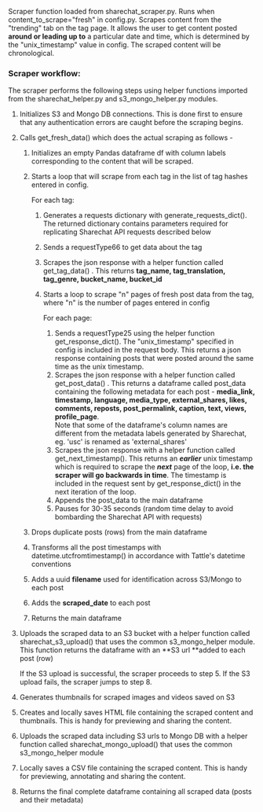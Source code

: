 Scraper function loaded from sharechat_scraper.py. Runs when content_to_scrape="fresh" in config.py. Scrapes content from the "trending" tab on the tag page. It allows the user to get content posted **around or leading up to** a particular date and time, which is determined by the "unix_timestamp" value in config. The scraped content will be chronological. 

### Scraper workflow:

The scraper performs the following steps using helper functions imported from the sharechat_helper.py and s3_mongo_helper.py modules.

1. Initializes S3 and Mongo DB connections. This is done first to ensure that any authentication errors are caught before the scraping begins.
2. Calls get_fresh_data() which does the actual scraping as follows  - 
   1. Initializes an empty Pandas dataframe df with column labels corresponding to the content that will be scraped.
   2. Starts a loop that will scrape from each tag in the list of tag hashes entered in config. 

      For each tag:
      1. Generates a requests dictionary with generate_requests_dict(). The returned dictionary contains parameters required for replicating Sharechat API requests described below
      2. Sends a requestType66 to get data about the tag
      3. Scrapes the json response with a helper function called get_tag_data() . This returns **tag_name, tag_translation, tag_genre, bucket_name, bucket_id**
      4. Starts a loop to scrape "n" pages of fresh post data from the tag, where "n" is the number of pages entered in config

         For each page:
         1. Sends a requestType25 using the helper function get_response_dict(). The "unix_timestamp" specified in config is included in the request body. This returns a json response containing posts that were posted around the same time as the unix timestamp. 
         2. Scrapes the json response with a helper function called get_post_data() . This returns a dataframe called post_data containing the following metadata for each post - **media_link, timestamp, language, media_type, external_shares, likes, comments, reposts, post_permalink, caption, text, views, profile_page**. \
            Note that some of the dataframe's column names are different from the metadata labels generated by Sharechat, eg.  'usc' is renamed as 'external_shares'
         3. Scrapes the json response with a helper function called get_next_timestamp(). This returns an ***earlier*** unix timestamp which is required to scrape the ***next*** page of the loop, **i.e. the scraper will go backwards in time**. The timestamp is included in the request sent by get_response_dict() in the next iteration of the loop.
         4. Appends the post_data to the main dataframe
         5. Pauses for 30-35 seconds (random time delay to avoid bombarding the Sharechat API with requests)
   3. Drops duplicate posts (rows) from the main dataframe
   4. Transforms all the post timestamps with datetime.utcfromtimestamp() in accordance with Tattle's datetime conventions
   5. Adds a uuid **filename** used for identification across S3/Mongo to each post
   6. Adds the **scraped_date** to each post
   7. Returns the main dataframe 
3. Uploads the scraped data to an S3 bucket with a helper function called sharechat_s3_upload() that uses the common s3_mongo_helper module. This function returns the dataframe with an **S3 url **added to each post (row)

   If the S3 upload is successful, the scraper proceeds to step 5. If the S3 upload fails, the scraper jumps to step 8. 
4. Generates thumbnails for scraped images and videos saved on S3
5. Creates and locally saves HTML file containing the scraped content and thumbnails. This is handy for previewing and sharing the content.
6. Uploads the scraped data including S3 urls to Mongo DB with a helper function called sharechat_mongo_upload() that uses the common s3_mongo_helper module
7. Locally saves a CSV file containing the scraped content. This is handy for previewing, annotating and sharing the content.
8. Returns the final complete dataframe containing all scraped data (posts and their metadata)